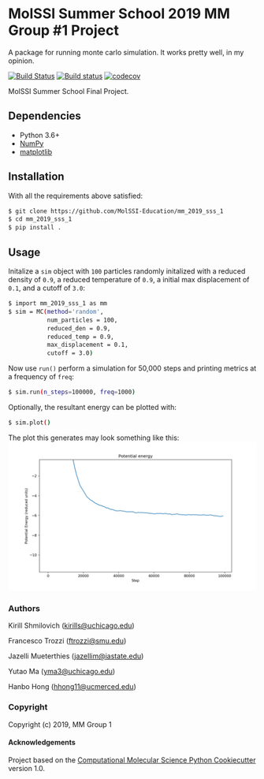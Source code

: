 MolSSI Summer School 2019 MM Group #1 Project
==============================

A package for running monte carlo simulation. It works pretty well, in my opinion.

[//]: # (Badges)
[![Build Status](https://travis-ci.org/MolSSI-Education/mm_2019_sss_1.svg?branch=master)](https://travis-ci.org/MolSSI-Education/mm_2019_sss_1)
[![Build status](https://ci.appveyor.com/api/projects/status/27axdr7jf95b32q1/branch/master?svg=true)](https://ci.appveyor.com/project/KirillShmilovich/mm-2019-sss-1/branch/master)
[![codecov](https://codecov.io/gh/MolSSI-Education/mm_2019_sss_1/branch/master/graph/badge.svg)](https://codecov.io/gh/MolSSI-Education/mm_2019_sss_1)

MolSSI Summer School Final Project.

## Dependencies

- Python 3.6+
- [NumPy](https://numpy.org)
- [matplotlib](https://matplotlib.org)

## Installation

With all the requirements above satisfied:
```bash
$ git clone https://github.com/MolSSI-Education/mm_2019_sss_1
$ cd mm_2019_sss_1
$ pip install .
```

## Usage

Initalize a `sim` object with `100` particles randomly initalized with a reduced density of `0.9`, a reduced temperature of `0.9`, a initial max displacement of `0.1`, and a cutoff of `3.0`:
```bash
$ import mm_2019_sss_1 as mm
$ sim = MC(method='random', 
           num_particles = 100, 
           reduced_den = 0.9, 
           reduced_temp = 0.9, 
           max_displacement = 0.1, 
           cutoff = 3.0)
```
Now use `run()` perform a simulation for 50,000 steps and printing metrics at a frequency of `freq`:

```bash
$ sim.run(n_steps=100000, freq=1000)
```

Optionally, the resultant energy can be plotted with:

```bash
$ sim.plot()
```

The plot this generates may look something like this:
![Test Image 6](./examples/results/energy.png)

### Authors 

Kirill Shmilovich (kirills@uchicago.edu)

Francesco Trozzi (ftrozzi@smu.edu)

Jazelli Mueterthies (jazellim@iastate.edu)

Yutao Ma (yma3@uchicago.edu)

Hanbo Hong (hhong11@ucmerced.edu)

### Copyright

Copyright (c) 2019, MM Group 1


#### Acknowledgements
 
Project based on the 
[Computational Molecular Science Python Cookiecutter](https://github.com/molssi/cookiecutter-cms) version 1.0.
